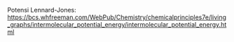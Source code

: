 Potensi Lennard-Jones: https://bcs.whfreeman.com/WebPub/Chemistry/chemicalprinciples7e/living_graphs/intermolecular_potential_energy/intermolecular_potential_energy.html 